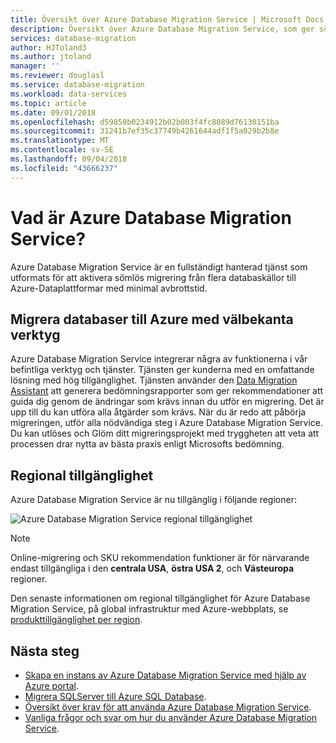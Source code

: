 ```yaml
---
title: Översikt över Azure Database Migration Service | Microsoft Docs
description: Översikt över Azure Database Migration Service, som ger sömlös migrering från många databaskällor till Azure-Dataplattformar.
services: database-migration
author: HJToland3
ms.author: jtoland
manager: ''
ms.reviewer: douglasl
ms.service: database-migration
ms.workload: data-services
ms.topic: article
ms.date: 09/01/2018
ms.openlocfilehash: d59850b0234912b02b003f4fc8089d76130151ba
ms.sourcegitcommit: 31241b7ef35c37749b4261644adf1f5a029b2b8e
ms.translationtype: MT
ms.contentlocale: sv-SE
ms.lasthandoff: 09/04/2018
ms.locfileid: "43666237"
---
```

# <a name="what-is-the-azure-database-migration-service"></a>Vad är Azure Database Migration Service?
Azure Database Migration Service är en fullständigt hanterad tjänst som utformats för att aktivera sömlös migrering från flera databaskällor till Azure-Dataplattformar med minimal avbrottstid.

## <a name="migrate-databases-to-azure-with-familiar-tools"></a>Migrera databaser till Azure med välbekanta verktyg
Azure Database Migration Service integrerar några av funktionerna i vår befintliga verktyg och tjänster. Tjänsten ger kunderna med en omfattande lösning med hög tillgänglighet. Tjänsten använder den [Data Migration Assistant](http://aka.ms/dma) att generera bedömningsrapporter som ger rekommendationer att guida dig genom de ändringar som krävs innan du utför en migrering. Det är upp till du kan utföra alla åtgärder som krävs. När du är redo att påbörja migreringen, utför alla nödvändiga steg i Azure Database Migration Service. Du kan utlöses och Glöm ditt migreringsprojekt med tryggheten att veta att processen drar nytta av bästa praxis enligt Microsofts bedömning.

## <a name="regional-availability"></a>Regional tillgänglighet
Azure Database Migration Service är nu tillgänglig i följande regioner:

![Azure Database Migration Service regional tillgänglighet](media\overview\dms-regional-availability.png)

> [!NOTE]
> Online-migrering och SKU rekommendation funktioner är för närvarande endast tillgängliga i den **centrala USA**, **östra USA 2**, och **Västeuropa** regioner.

Den senaste informationen om regional tillgänglighet för Azure Database Migration Service, på global infrastruktur med Azure-webbplats, se [produkttillgänglighet per region](https://azure.microsoft.com/global-infrastructure/services/).

## <a name="next-steps"></a>Nästa steg
- [Skapa en instans av Azure Database Migration Service med hjälp av Azure portal](quickstart-create-data-migration-service-portal.md).
- [Migrera SQLServer till Azure SQL Database](tutorial-sql-server-to-azure-sql.md).
- [Översikt över krav för att använda Azure Database Migration Service](pre-reqs.md).
- [Vanliga frågor och svar om hur du använder Azure Database Migration Service](faq.md).

